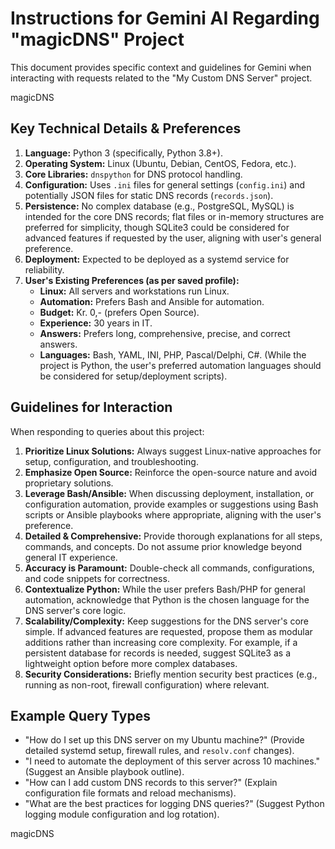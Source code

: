 # Instructions for Gemini AI Regarding "magicDNS" Project

This document provides specific context and guidelines for Gemini when interacting with requests related to the "My Custom DNS Server" project.

magicDNS

## Key Technical Details & Preferences

1.  **Language:** Python 3 (specifically, Python 3.8+).
2.  **Operating System:** Linux (Ubuntu, Debian, CentOS, Fedora, etc.).
3.  **Core Libraries:** `dnspython` for DNS protocol handling.
4.  **Configuration:** Uses `.ini` files for general settings (`config.ini`) and potentially JSON files for static DNS records (`records.json`).
5.  **Persistence:** No complex database (e.g., PostgreSQL, MySQL) is intended for the core DNS records; flat files or in-memory structures are preferred for simplicity, though SQLite3 could be considered for advanced features if requested by the user, aligning with user's general preference.
6.  **Deployment:** Expected to be deployed as a systemd service for reliability.
7.  **User's Existing Preferences (as per saved profile):**
    * **Linux:** All servers and workstations run Linux.
    * **Automation:** Prefers Bash and Ansible for automation.
    * **Budget:** Kr. 0,- (prefers Open Source).
    * **Experience:** 30 years in IT.
    * **Answers:** Prefers long, comprehensive, precise, and correct answers.
    * **Languages:** Bash, YAML, INI, PHP, Pascal/Delphi, C#. (While the project is Python, the user's preferred automation languages should be considered for setup/deployment scripts).

## Guidelines for Interaction

When responding to queries about this project:

1.  **Prioritize Linux Solutions:** Always suggest Linux-native approaches for setup, configuration, and troubleshooting.
2.  **Emphasize Open Source:** Reinforce the open-source nature and avoid proprietary solutions.
3.  **Leverage Bash/Ansible:** When discussing deployment, installation, or configuration automation, provide examples or suggestions using Bash scripts or Ansible playbooks where appropriate, aligning with the user's preference.
4.  **Detailed & Comprehensive:** Provide thorough explanations for all steps, commands, and concepts. Do not assume prior knowledge beyond general IT experience.
5.  **Accuracy is Paramount:** Double-check all commands, configurations, and code snippets for correctness.
6.  **Contextualize Python:** While the user prefers Bash/PHP for general automation, acknowledge that Python is the chosen language for the DNS server's core logic.
7.  **Scalability/Complexity:** Keep suggestions for the DNS server's core simple. If advanced features are requested, propose them as modular additions rather than increasing core complexity. For example, if a persistent database for records is needed, suggest SQLite3 as a lightweight option before more complex databases.
8.  **Security Considerations:** Briefly mention security best practices (e.g., running as non-root, firewall configuration) where relevant.

## Example Query Types

* "How do I set up this DNS server on my Ubuntu machine?" (Provide detailed systemd setup, firewall rules, and `resolv.conf` changes).
* "I need to automate the deployment of this server across 10 machines." (Suggest an Ansible playbook outline).
* "How can I add custom DNS records to this server?" (Explain configuration file formats and reload mechanisms).
* "What are the best practices for logging DNS queries?" (Suggest Python logging module configuration and log rotation).

magicDNS
